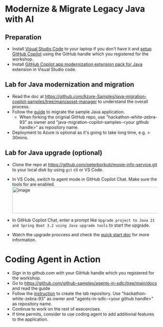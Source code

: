# Modernize & Migrate Legacy Java with AI 
## Preparation
- Install [Visual Studio Code](https://code.visualstudio.com/Download) to your laptop if you don't have it and [setup GitHub Copilot](https://code.visualstudio.com/docs/copilot/setup-simplified) using the GitHub handle which you registered for the workshop.
- Install [GitHub Copilot app modernization extension pack for Java](https://marketplace.visualstudio.com/items?itemName=vscjava.migrate-java-to-azure) extension in Visual Studio code.

## Lab for Java modernization and migration
- Read the doc at https://github.com/Azure-Samples/java-migration-copilot-samples/tree/main/asset-manager to understand the overall process. 
- Follow the [guide](https://github.com/Azure-Samples/java-migration-copilot-samples/tree/main/asset-manager#migrate-the-sample-java-application) to migrate the sample Java application.
  - When forking the orignial GitHub repo, use "hackathon-white-zebra-93" as owner and "java-migration-copilot-samples-\<your github handle\>" as repository name.
- Deployment to Azure is optional as it's going to take long time, e.g. > 30mins.

## Lab for Java upgrade (optional)
- Clone the repo at https://github.com/peterborkuti/movie-info-service.git to your local disk by using `git` cli or VS Code.
- In VS Code, switch to agent mode in GitHub Copilot Chat. Make sure the tools for are enabled.
  <img width="604" height="87" alt="image" src="https://github.com/user-attachments/assets/7032f59d-bc22-460c-87eb-eeced3daaee7" />
  
- In GitHub Copliot Chat, enter a prompt like `Upgrade project to Java 21 and Spring Boot 3.2 using Java upgrade tools` to start the upgrade. 
- Watch the upgrade proccess and check the [quick start doc](https://learn.microsoft.com/en-us/java/upgrade/quickstart-upgrade) for more information.
  
# Coding Agent in Action
- Sign in to github.com with your GitHub handle which you registered for the workshop.
- Go to https://github.com/github-samples/agents-in-sdlc/tree/main/docs and read the guide
- Follow the [instruction](https://github.com/github-samples/agents-in-sdlc/blob/main/docs/0-prereqs.md) to create the lab repository. Use "hackathon-white-zebra-93" as owner and "agents-in-sdlc-\<your github handle\>" as repository name.
- Continue to work on the rest of execercises.
- If time permits, consider to use coding agent to add additional features to the application. 
